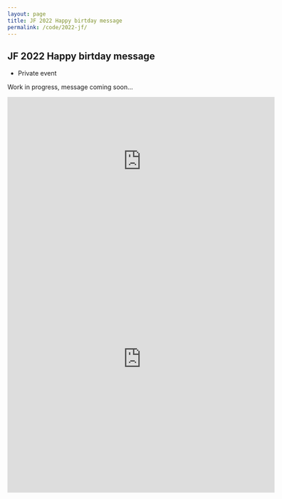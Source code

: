 ```yaml
---
layout: page
title: JF 2022 Happy birtday message
permalink: /code/2022-jf/
---
```


## JF 2022 Happy birtday message

* Private event

Work in progress, message coming soon...


<center>
  
<iframe src="https://player.vimeo.com/video/719473585?h=12c0f3005a&amp;badge=0&amp;autopause=0&amp;player_id=0&amp;app_id=58479" width="600" height="288" frameborder="0" allow="autoplay; fullscreen; picture-in-picture" allowfullscreen title="New Recording - 12/06/2022, 01:59:36"></iframe>

<br>

<iframe src="https://player.vimeo.com/video/720425681?h=ef3f36da71&amp;title=0&amp;byline=0&amp;portrait=0&amp;speed=0&amp;badge=0&amp;autopause=0&amp;player_id=0&amp;app_id=58479" width="600" height="600" frameborder="0" allow="autoplay; fullscreen; picture-in-picture" allowfullscreen title="Birthday Sale"></iframe>
  
</center>
